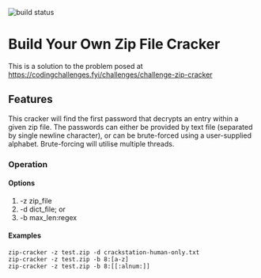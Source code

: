 ![build status](https://github.com/buckfullingham/cc.fyi.zip.cracker/actions/workflows/build.yml/badge.svg)

# Build Your Own Zip File Cracker

This is a solution to the problem posed at https://codingchallenges.fyi/challenges/challenge-zip-cracker

## Features

This cracker will find the first password that decrypts an entry within a given zip file.  The passwords can either be
provided by text file (separated by single newline character), or can be brute-forced using a user-supplied alphabet.
Brute-forcing will utilise multiple threads.

### Operation
#### Options
1. -z zip_file
2. -d dict_file; or
3. -b max_len:regex

#### Examples
```
zip-cracker -z test.zip -d crackstation-human-only.txt
zip-cracker -z test.zip -b 8:[a-z]
zip-cracker -z test.zip -b 8:[[:alnum:]]
```
